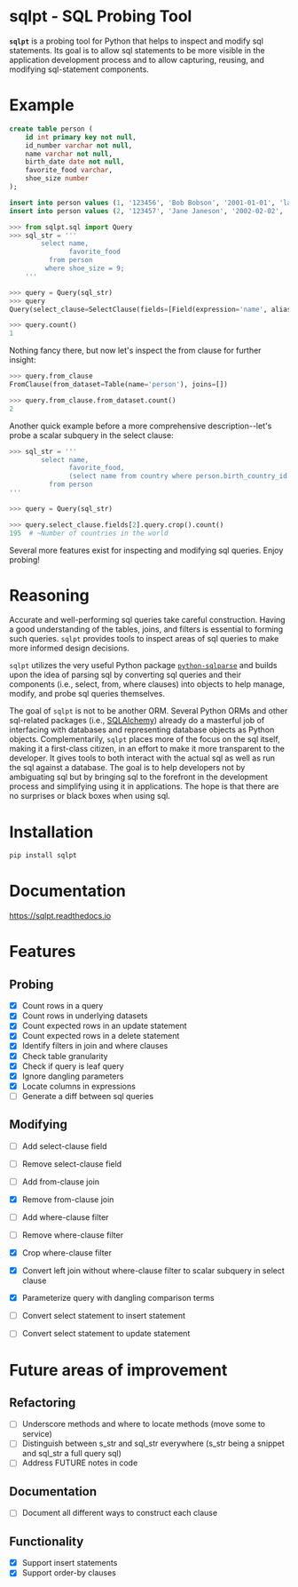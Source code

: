 # sqlpt - SQL Probing Tool

**`sqlpt`** is a probing tool for Python that helps to inspect and modify sql statements. Its goal is to allow sql statements to be more visible in the application development process and to allow capturing, reusing, and modifying sql-statement components.


# Example

```sql
create table person (
    id int primary key not null,
    id_number varchar not null,
    name varchar not null,
    birth_date date not null,
    favorite_food varchar,
    shoe_size number
);

insert into person values (1, '123456', 'Bob Bobson', '2001-01-01', 'lasagna', '11');
insert into person values (2, '123457', 'Jane Janeson', '2002-02-02', 'pad thai', '9');
```

```python
>>> from sqlpt.sql import Query
>>> sql_str = '''
        select name,
               favorite_food
          from person
         where shoe_size = 9;
    '''

>>> query = Query(sql_str)
>>> query
Query(select_clause=SelectClause(fields=[Field(expression='name', alias=''), Field(expression='favorite_food', alias='')]), from_clause=FromClause(from_dataset=Table(name='person'), joins=[]), where_clause=WhereClause(expression=Expression(comparisons=[Comparison(left_term='shoe_size', operator='=', right_term='9')])))

>>> query.count()
1
```

Nothing fancy there, but now let's inspect the from clause for further insight:

```python
>>> query.from_clause
FromClause(from_dataset=Table(name='person'), joins=[])

>>> query.from_clause.from_dataset.count()
2
```

Another quick example before a more comprehensive description--let's probe a scalar subquery in the select clause:

```python
>>> sql_str = '''
        select name,
               favorite_food,
               (select name from country where person.birth_country_id = country.id) country_name
          from person
'''

>>> query = Query(sql_str)

>>> query.select_clause.fields[2].query.crop().count()
195  # ~Number of countries in the world
```

Several more features exist for inspecting and modifying sql queries. Enjoy probing!


# Reasoning

Accurate and well-performing sql queries take careful construction. Having a good understanding of the tables, joins, and filters is essential to forming such queries. `sqlpt` provides tools to inspect areas of sql queries to make more informed design decisions.

`sqlpt` utilizes the very useful Python package [`python-sqlparse`](https://pypi.org/project/sqlparse) and builds upon the idea of parsing sql by converting sql queries and their components (i.e., select, from, where clauses) into objects to help manage, modify, and probe sql queries themselves.

The goal of `sqlpt` is not to be another ORM. Several Python ORMs and other sql-related packages (i.e., [SQLAlchemy](https://pypi.org/project/SQLAlchemy)) already do a masterful job of interfacing with databases and representing database objects as Python objects. Complementarily, `sqlpt` places more of the focus on the sql itself, making it a first-class citizen, in an effort to make it more transparent to the developer. It gives tools to both interact with the actual sql as well as run the sql against a database. The goal is to help developers not by ambiguating sql but by bringing sql to the forefront in the development process and simplifying using it in applications. The hope is that there are no surprises or black boxes when using sql.


# Installation

```bash
pip install sqlpt
```


# Documentation

https://sqlpt.readthedocs.io


# Features

## Probing

- [x] Count rows in a query
- [x] Count rows in underlying datasets
- [x] Count expected rows in an update statement
- [x] Count expected rows in a delete statement
- [x] Identify filters in join and where clauses
- [x] Check table granularity
- [x] Check if query is leaf query
- [x] Ignore dangling parameters
- [x] Locate columns in expressions
- [ ] Generate a diff between sql queries

## Modifying

- [ ] Add select-clause field
- [ ] Remove select-clause field
- [ ] Add from-clause join
- [x] Remove from-clause join
- [ ] Add where-clause filter
- [ ] Remove where-clause filter
- [x] Crop where-clause filter
- [x] Convert left join without where-clause filter to scalar subquery in select clause
- [x] Parameterize query with dangling comparison terms
- [ ] Convert select statement to insert statement
- [ ] Convert select statement to update statement


# Future areas of improvement

## Refactoring
- [ ] Underscore methods and where to locate methods (move some to service)
- [ ] Distinguish between s_str and sql_str everywhere (s_str being a snippet and sql_str a full query sql)
- [ ] Address FUTURE notes in code

## Documentation
- [ ] Document all different ways to construct each clause

## Functionality
- [x] Support insert statements
- [x] Support order-by clauses
